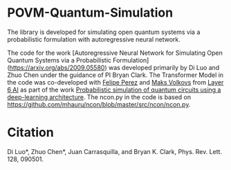 # POVM-Quantum-Simulation

The library is developed for simulating open quantum systems via a probabilistic formulation with autoregressive neural network.

The code for the work [Autoregressive Neural Network for Simulating Open Quantum Systems via a Probabilistic Formulation] (https://arxiv.org/abs/2009.05580) was developed primarily by Di Luo and Zhuo Chen under the guidance of PI Bryan Clark. The Transformer Model in the code was co-developed with [Felipe Perez](https://ca.linkedin.com/in/felipe-perez-) and [Maks Volkovs](https://www.linkedin.com/in/maksimsvolkovs/)  from [Layer 6 AI](https://layer6.ai) as part of the work [Probabilistic simulation of quantum circuits using a deep-learning architecture](https://journals.aps.org/pra/abstract/10.1103/PhysRevA.104.032610). The ncon.py in the code is based on https://github.com/mhauru/ncon/blob/master/src/ncon/ncon.py.


# Citation
Di Luo*, Zhuo Chen*, Juan Carrasquilla, and Bryan K. Clark, Phys. Rev. Lett. 128, 090501.
